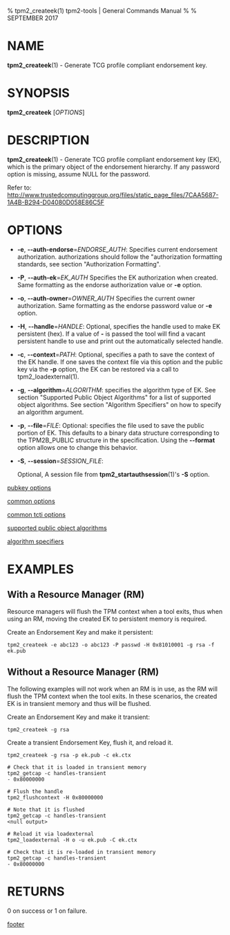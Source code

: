 % tpm2_createek(1) tpm2-tools | General Commands Manual
%
% SEPTEMBER 2017

# NAME

**tpm2_createek**(1) - Generate TCG profile compliant endorsement key.

# SYNOPSIS

**tpm2_createek** [*OPTIONS*]

# DESCRIPTION

**tpm2_createek**(1) - Generate TCG profile compliant endorsement key (EK), which is the primary object
of the endorsement hierarchy. If any password option is missing, assume NULL for the password.

Refer to:
<http://www.trustedcomputinggroup.org/files/static_page_files/7CAA5687-1A4B-B294-D04080D058E86C5F>

# OPTIONS

  * **-e**, **--auth-endorse**=_ENDORSE\_AUTH_:
    Specifies current endorsement authorization.
    authorizations should follow the "authorization formatting standards, see section
    "Authorization Formatting".

  * **-P**, **--auth-ek**=_EK\_AUTH_
    Specifies the EK authorization when created.
    Same formatting as the endorse authorization value or **-e** option.

  * **-o**, **--auth-owner**=_OWNER\_AUTH_
    Specifies the current owner authorization.
    Same formatting as the endorse password value or **-e** option.

  * **-H**, **--handle**=_HANDLE_:
    Optional, specifies the handle used to make EK persistent (hex).
    If a value of **-** is passed the tool will find a vacant persistent handle
    to use and print out the automatically selected handle.

  * **-c**, **--context**=_PATH_:
    Optional, specifies a path to save the context of the EK handle. If one saves
    the context file via this option and the public key via the **-p** option, the
    EK can be restored via a call to tpm2_loadexternal(1).

  * **-g**, **--algorithm**=_ALGORITHM_:
    specifies the algorithm type of EK.
    See section "Supported Public Object Algorithms" for a list of supported
    object algorithms. See section "Algorithm Specifiers" on how to specify
    an algorithm argument.

  * **-p**, **--file**=_FILE_:
    Optional: specifies the file used to save the public portion of EK. This defaults
    to a binary data structure corresponding to the TPM2B_PUBLIC structure in the
    specification. Using the **--format** option allows one to change this
    behavior.

  * **-S**, **--session**=_SESSION\_FILE_:

    Optional, A session file from **tpm2_startauthsession**(1)'s **-S** option.

[pubkey options](common/pubkey.md)

[common options](common/options.md)

[common tcti options](common/tcti.md)

[supported public object algorithms](common/object-alg.md)

[algorithm specifiers](common/alg.md)

# EXAMPLES
## With a Resource Manager (RM)

Resource managers will flush the TPM context when a tool exits, thus
when using an RM, moving the created EK to persistent memory is
required.

Create an Endorsement Key and make it persistent:
```
tpm2_createek -e abc123 -o abc123 -P passwd -H 0x81010001 -g rsa -f ek.pub
```

## Without a Resource Manager (RM)

The following examples will not work when an RM is in use, as the RM will
flush the TPM context when the tool exits. In these scenarios, the created
EK is in transient memory and thus will be flushed.

Create an Endorsement Key and make it transient:
```
tpm2_createek -g rsa
```

Create a transient Endorsement Key, flush it, and reload it.
```
tpm2_createek -g rsa -p ek.pub -c ek.ctx

# Check that it is loaded in transient memory
tpm2_getcap -c handles-transient
- 0x80000000

# Flush the handle
tpm2_flushcontext -H 0x80000000

# Note that it is flushed
tpm2_getcap -c handles-transient
<null output>

# Reload it via loadexternal
tpm2_loadexternal -H o -u ek.pub -C ek.ctx

# Check that it is re-loaded in transient memory
tpm2_getcap -c handles-transient
- 0x80000000

```

# RETURNS

0 on success or 1 on failure.

[footer](common/footer.md)
